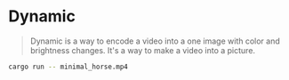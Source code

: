 # Dynamic

> Dynamic is a way to encode a video into a one image with color and brightness changes. It's a way to make a video into a picture.

```bash
cargo run -- minimal_horse.mp4
```
